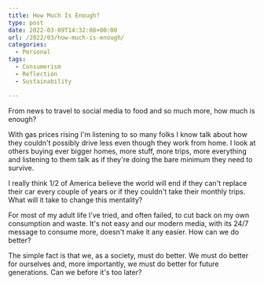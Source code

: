 ```yaml
---
title: How Much Is Enough?
type: post
date: 2022-03-09T14:32:08+00:00
url: /2022/03/how-much-is-enough/
categories:
  - Personal
tags:
  - Consumerism
  - Reflection
  - Sustainability

---
```

From news to travel to social media to food and so much more, how much is enough?

With gas prices rising I'm listening to so many folks I know talk about how they couldn't possibly drive less even though they work from home. I look at others buying ever bigger homes, more stuff, more trips, more everything and listening to them talk as if they're doing the bare minimum they need to survive.

I really think 1/2 of America believe the world will end if they can't replace their car every couple of years or if they couldn't take their monthly trips. What will it take to change this mentality?

For most of my adult life I've tried, and often failed, to cut back on my own consumption and waste. It's not easy and our modern media, with its 24/7 message to consume more, doesn't make it any easier. How can we do better?

The simple fact is that we, as a society, must do better. We must do better for ourselves and, more importantly, we must do better for future generations. Can we before it's too later?